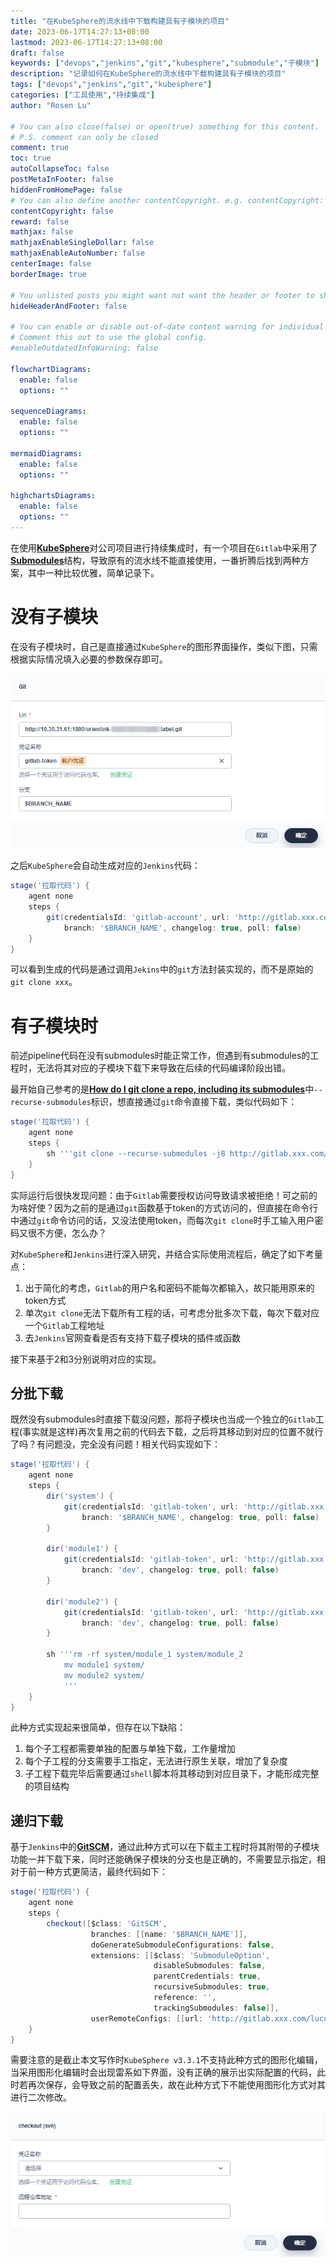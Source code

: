 ```yaml
---
title: "在KubeSphere的流水线中下载构建具有子模块的项目"
date: 2023-06-17T14:27:13+08:00
lastmod: 2023-06-17T14:27:13+08:00
draft: false
keywords: ["devops","jenkins","git","kubesphere","submodule","子模块"]
description: "记录如何在KubeSphere的流水线中下载构建具有子模块的项目"
tags: ["devops","jenkins","git","kubesphere"]
categories: ["工具使用","持续集成"]
author: "Rosen Lu"

# You can also close(false) or open(true) something for this content.
# P.S. comment can only be closed
comment: true
toc: true
autoCollapseToc: false
postMetaInFooter: false
hiddenFromHomePage: false
# You can also define another contentCopyright. e.g. contentCopyright: "This is another copyright."
contentCopyright: false
reward: false
mathjax: false
mathjaxEnableSingleDollar: false
mathjaxEnableAutoNumber: false
centerImage: false
borderImage: true

# You unlisted posts you might want not want the header or footer to show
hideHeaderAndFooter: false

# You can enable or disable out-of-date content warning for individual post.
# Comment this out to use the global config.
#enableOutdatedInfoWarning: false

flowchartDiagrams:
  enable: false
  options: ""

sequenceDiagrams: 
  enable: false
  options: ""

mermaidDiagrams: 
  enable: false
  options: ""

highchartsDiagrams: 
  enable: false
  options: ""
---
```


在使用[**KubeSphere**](https://www.kubesphere.io/zh/)对公司项目进行持续集成时，有一个项目在`Gitlab`中采用了[**Submodules**](https://git-scm.com/book/en/v2/Git-Tools-Submodules)结构，导致原有的流水线不能直接使用，一番折腾后找到两种方案，其中一种比较优雅，简单记录下。

<!--more-->

# 没有子模块

在没有子模块时，自己是直接通过`KubeSphere`的图形界面操作，类似下图，只需根据实际情况填入必要的参数保存即可。

![利用KubeSphere图形界面配置Git下载](/blog_img/devops/checkout-project-with-submodule-in-kubesphere/kubesphere-git-checkout-config.png "利用KubeSphere图形界面配置Git下载") 

之后`KubeSphere`会自动生成对应的`Jenkins`代码：

```groovy
stage('拉取代码') {
    agent none
    steps {
        git(credentialsId: 'gitlab-account', url: 'http://gitlab.xxx.com/lucumt-group/system.git',
            branch: '$BRANCH_NAME', changelog: true, poll: false)
    }
}
```

可以看到生成的代码是通过调用`Jekins`中的`git`方法封装实现的，而不是原始的`git clone xxx`。

# 有子模块时

前述pipeline代码在没有submodules时能正常工作，但遇到有submodules的工程时，无法将其对应的子模块下载下来导致在后续的代码编译阶段出错。



最开始自己参考的是[**How do I git clone a repo, including its submodules**](https://stackoverflow.com/questions/3796927/how-do-i-git-clone-a-repo-including-its-submodules)中`--recurse-submodules`标识，想直接通过`git`命令直接下载，类似代码如下：

```groovy
stage('拉取代码') {
    agent none
    steps {
        sh '''git clone --recurse-submodules -j8 http://gitlab.xxx.com/lucumt-group/system.git	'''
    }
}
```

实际运行后很快发现问题：由于`Gitlab`需要授权访问导致请求被拒绝！可之前的为啥好使？因为之前的是通过`git`函数基于token的方式访问的，但直接在命令行中通过`git`命令访问的话，又没法使用token，而每次`git clone`时手工输入用户密码又很不方便，怎么办？



对`KubeSphere`和`Jenkins`进行深入研究，并结合实际使用流程后，确定了如下考量点：

1. 出于简化的考虑，`Gitlab`的用户名和密码不能每次都输入，故只能用原来的token方式
2. 单次`git clone`无法下载所有工程的话，可考虑分批多次下载，每次下载对应一个`Gitlab`工程地址
3. 去`Jenkins`官网查看是否有支持下载子模块的插件或函数

接下来基于2和3分别说明对应的实现。 

## 分批下载

既然没有submodules时直接下载没问题，那将子模块也当成一个独立的`Gitlab`工程(事实就是这样)再次复用之前的代码去下载，之后将其移动到对应的位置不就行了吗？有问题没，完全没有问题！相关代码实现如下：

```groovy
stage('拉取代码') {
    agent none
    steps {
        dir('system') {
            git(credentialsId: 'gitlab-token', url: 'http://gitlab.xxx.com/lucumt-group/system.git',
                branch: '$BRANCH_NAME', changelog: true, poll: false)
        }

        dir('module1') {
            git(credentialsId: 'gitlab-token', url: 'http://gitlab.xxx.com/lucumt-group/module_1.git', 
                branch: 'dev', changelog: true, poll: false)
        }

        dir('module2') {
            git(credentialsId: 'gitlab-token', url: 'http://gitlab.xxx.com/lucumt-group/module_2.git', 
                branch: 'dev', changelog: true, poll: false)
        }

        sh '''rm -rf system/module_1 system/module_2
			mv module1 system/
			mv module2 system/
			'''
    }
}
```

此种方式实现起来很简单，但存在以下缺陷：

1. 每个子工程都需要单独的配置与单独下载，工作量增加
2. 每个子工程的分支需要手工指定，无法进行原生关联，增加了复杂度
3. 子工程下载完毕后需要通过`shell`脚本将其移动到对应目录下，才能形成完整的项目结构

## 递归下载

基于`Jenkins`中的[**GitSCM**](https://www.jenkins.io/doc/pipeline/steps/params/gitscm/)，通过此种方式可以在下载主工程时将其附带的子模块功能一并下载下来，同时还能确保子模块的分支也是正确的，不需要显示指定，相对于前一种方式更简洁，最终代码如下：

```groovy
stage('拉取代码') {
    agent none
    steps {
        checkout([$class: 'GitSCM',
                  branches: [[name: '$BRANCH_NAME']],
                  doGenerateSubmoduleConfigurations: false,
                  extensions: [[$class: 'SubmoduleOption',
                                disableSubmodules: false,
                                parentCredentials: true,
                                recursiveSubmodules: true,
                                reference: '',
                                trackingSubmodules: false]], 
                  userRemoteConfigs: [[url: 'http://gitlab.xxx.com/lucumt-group/system.git',credentialsId:'gitlab-token']]])
    }
}
```

需要注意的是截止本文写作时`KubeSphere v3.3.1`不支持此种方式的图形化编辑，当采用图形化编辑时会出现雷系如下界面，没有正确的展示出实际配置的代码，此时若再次保存，会导致之前的配置丢失，故在此种方式下不能使用图形化方式对其进行二次修改。

![GitSCM在KubeSphere图形化编辑时的界面](/blog_img/devops/checkout-project-with-submodule-in-kubesphere/kubesphere-gitscm-checkout-config.png "GitSCM在KubeSphere图形化编辑时的界面") 